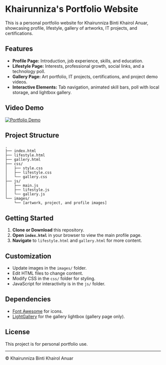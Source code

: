 # Khairunniza's Portfolio Website

This is a personal portfolio website for Khairunniza Binti Khairol Anuar, showcasing profile, lifestyle, gallery of artworks, IT projects, and certifications.

## Features

- **Profile Page:** Introduction, job experience, skills, and education.
- **Lifestyle Page:** Interests, professional growth, social links, and a technology poll.
- **Gallery Page:** Art portfolio, IT projects, certifications, and project demo videos.
- **Interactive Elements:** Tab navigation, animated skill bars, poll with local storage, and lightbox gallery.

## Video Demo 
[![Portfolio Demo](https://img.youtube.com/vi/hyIlvjp57pQ/0.jpg)](https://www.youtube.com/watch?v=hyIlvjp57pQ)


## Project Structure

```
.
├── index.html
├── lifestyle.html
├── gallery.html
├── css/
│   ├── style.css
│   ├── lifestyle.css
│   └── gallery.css
├── js/
│   ├── main.js
│   ├── lifestyle.js
│   └── gallery.js
└── images/
    └── [artwork, project, and profile images]
```

## Getting Started

1. **Clone or Download** this repository.
2. **Open `index.html`** in your browser to view the main profile page.
3. **Navigate** to `lifestyle.html` and `gallery.html` for more content.

## Customization

- Update images in the `images/` folder.
- Edit HTML files to change content.
- Modify CSS in the `css/` folder for styling.
- JavaScript for interactivity is in the `js/` folder.

## Dependencies

- [Font Awesome](https://cdnjs.cloudflare.com/ajax/libs/font-awesome/6.4.0/css/all.min.css) for icons.
- [LightGallery](https://cdn.jsdelivr.net/npm/lightgallery@2.1.3/) for the gallery lightbox (gallery page only).

## License

This project is for personal portfolio use.

---

© Khairunniza Binti Khairol Anuar
